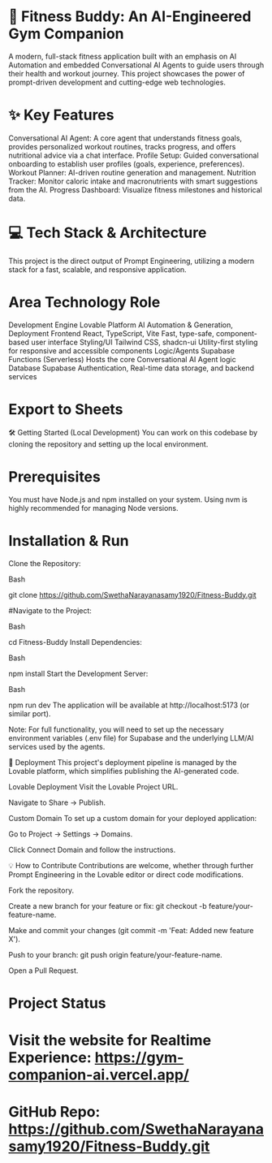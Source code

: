 # 🤖 Fitness Buddy: An AI-Engineered Gym Companion
A modern, full-stack fitness application built with an emphasis on AI Automation and embedded Conversational AI Agents to guide users through their health and workout journey. This project showcases the power of prompt-driven development and cutting-edge web technologies.

# ✨ Key Features
Conversational AI Agent: A core agent that understands fitness goals, provides personalized workout routines, tracks progress, and offers nutritional advice via a chat interface.
Profile Setup: Guided conversational onboarding to establish user profiles (goals, experience, preferences).
Workout Planner: AI-driven routine generation and management.
Nutrition Tracker: Monitor caloric intake and macronutrients with smart suggestions from the AI.
Progress Dashboard: Visualize fitness milestones and historical data.

# 💻 Tech Stack & Architecture
This project is the direct output of Prompt Engineering, utilizing a modern stack for a fast, scalable, and responsive application.

# Area	Technology	Role
Development Engine	Lovable Platform	AI Automation & Generation, Deployment
Frontend	React, TypeScript, Vite	Fast, type-safe, component-based user interface
Styling/UI	Tailwind CSS, shadcn-ui	Utility-first styling for responsive and accessible components
Logic/Agents	Supabase Functions (Serverless)	Hosts the core Conversational AI Agent logic
Database	Supabase	Authentication, Real-time data storage, and backend services

# Export to Sheets
🛠 Getting Started (Local Development)
You can work on this codebase by cloning the repository and setting up the local environment.

# Prerequisites
You must have Node.js and npm installed on your system. Using nvm is highly recommended for managing Node versions.

# Installation & Run
Clone the Repository:

Bash

git clone https://github.com/SwethaNarayanasamy1920/Fitness-Buddy.git

#Navigate to the Project:

Bash

cd Fitness-Buddy
Install Dependencies:

Bash

npm install
Start the Development Server:

Bash

npm run dev
The application will be available at http://localhost:5173 (or similar port).

Note: For full functionality, you will need to set up the necessary environment variables (.env file) for Supabase and the underlying LLM/AI services used by the agents.

🚀 Deployment
This project's deployment pipeline is managed by the Lovable platform, which simplifies publishing the AI-generated code.

Lovable Deployment
Visit the Lovable Project URL.

Navigate to Share → Publish.

Custom Domain
To set up a custom domain for your deployed application:

Go to Project → Settings → Domains.

Click Connect Domain and follow the instructions.

💡 How to Contribute
Contributions are welcome, whether through further Prompt Engineering in the Lovable editor or direct code modifications.

Fork the repository.

Create a new branch for your feature or fix: git checkout -b feature/your-feature-name.

Make and commit your changes (git commit -m 'Feat: Added new feature X').

Push to your branch: git push origin feature/your-feature-name.

Open a Pull Request.

# Project Status
# Visit the website for Realtime Experience: https://gym-companion-ai.vercel.app/
# GitHub Repo: https://github.com/SwethaNarayanasamy1920/Fitness-Buddy.git
